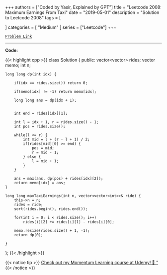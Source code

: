 
+++
authors = ["Coded by Yasir, Explained by GPT"]
title = "Leetcode 2008: Maximum Earnings From Taxi"
date = "2019-05-01"
description = "Solution to Leetcode 2008"
tags = [
    
]
categories = [
    "Medium"
]
series = ["Leetcode"]
+++



[`Problem Link`](https://leetcode.com/problems/maximum-earnings-from-taxi/description/)

---

**Code:**

{{< highlight cpp >}}
class Solution {
public:
    vector<vector<int>> rides;
    vector<long long> memo;
    int n;

    long long dp(int idx) {
        
        if(idx == rides.size()) return 0;
        
        if(memo[idx] != -1) return memo[idx];
        
        long long ans = dp(idx + 1);
                
        
        int end = rides[idx][1];
        
        int l = idx + 1, r = rides.size() - 1;
        int pos = rides.size();
        
        while(l <= r) {
            int mid = l + (r - l + 1) / 2;
            if(rides[mid][0] >= end) {
                pos = mid;
                r = mid - 1;
            } else {
                l = mid + 1;
            }
        }
            
        ans = max(ans, dp(pos) + rides[idx][2]);        
        return memo[idx] = ans;
    }
    
    long long maxTaxiEarnings(int n, vector<vector<int>>& ride) {
        this->n = n;
        rides = ride;
        sort(rides.begin(), rides.end());
        
        for(int i = 0; i < rides.size(); i++)
            rides[i][2] += rides[i][1] - rides[i][0];
        
        memo.resize(rides.size() + 1, -1);
        return dp(0);

    }
};
{{< /highlight >}}


{{< notice tip >}}
[Check out my Momentum Learning course at Udemy! 🚀 "](https://www.udemy.com/course/blind-75-the-data-structures-and-algorithms-essentials/)
{{< /notice >}}

